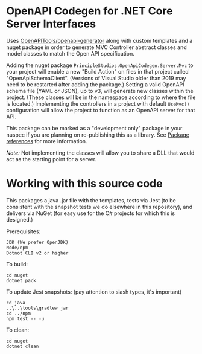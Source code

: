 # OpenAPI Codegen for .NET Core Server Interfaces

Uses [OpenAPITools/openapi-generator][1] along with custom templates and a nuget
package in order to generate MVC Controller abstract classes and model classes
to match the Open API specification.

Adding the nuget package `PrincipleStudios.OpenApiCodegen.Server.Mvc` to your
project will enable a new "Build Action" on files in that project called
"OpenApiSchemaClient". (Versions of Visual Studio older than 2019 may need to be
restarted after adding the package.) Setting a valid OpenAPI schema file (YAML
or JSON), up to v3, will generate new classes within the project. (These classes
will be in the namespace according to where the file is located.) Implementing
the controllers in a project with default `UseMvc()` configuration will allow
the project to function as an OpenAPI server for that API.

This package can be marked as a "development only" package in your nuspec if you
are planning on re-publishing this as a library. See [Package references][2] for
more information.

_Note:_ Not implementing the classes will allow you to share a DLL that would
act as the starting point for a server.

# Working with this source code

This packages a java .jar file with the templates, tests via Jest (to be
consistent with the snapshot tests we do elsewhere in this repository), and
delivers via NuGet (for easy use for the C# projects for which this is
designed.)

Prerequisites:

    JDK (We prefer OpenJDK)
    Node/npm
    Dotnot CLI v2 or higher

To build:

    cd nuget
    dotnet pack

To update Jest snapshots: (pay attention to slash types, it's important)

    cd java
    ..\..\tools\gradlew jar
    cd ../npm
    npm test -- -u

To clean:

    cd nuget
    dotnet clean

[1]: https://github.com/OpenAPITools/openapi-generator
[2]: https://docs.microsoft.com/en-us/nuget/consume-packages/package-references-in-project-files